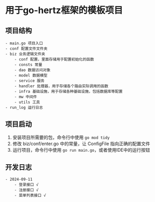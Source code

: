 # 用于go-hertz框架的模板项目

## 项目结构
```text
- main.go 项目入口
- conf 配置文件文件夹
- biz 业务逻辑文件夹
    - conf 配置，里面存储用于配置初始化的函数
    - consts 常量
    - dao 数据访问对象
    - model 数据模型
    - service 服务
    - handler 处理器，用于存储各个路由实际调用的函数
    - infra 基础设施，用于存储各种基础设施，包括数据库等配置
    - mw 中间件
    - utils 工具
- run_log 运行日志
```

## 项目启动
1. 安装项目所需要的包，命令行中使用 `go mod tidy`
2. 修改 biz/conf/enter.go 中的常量，让 ConfigFile 指向正确的配置文件
3. 运行项目，命令行中使用 `go run main.go`，或者使用IDE中的运行按钮

## 开发日志
```text
- 2024-09-11
    - 登录接口 √
    - 注册接口 √
    - 菜单列表接口 √
```